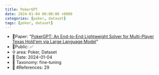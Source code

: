 ```yaml
---
title: PokerGPT
date: 2024-01-04 00:00:00 +0800
categories: [poker, dataset]
tags: [poker, dataset]
---
```


- 📙Paper: "[PokerGPT: An End-to-End Lightweight Solver for Multi-Player Texas Hold'em via Large Language Model](https://www.semanticscholar.org/paper/PokerGPT%3A-An-End-to-End-Lightweight-Solver-for-via-Huang-Cao/deb7c1867cc5ec4ab51f67f84b7ffb8fc949ddf4)"
- 🔑Public: ✅
- ⚲ area: Poker, Dataset
- 📅 Date: 2024-01-04
- 🔎 Taxonomy: fine-tuning
- 📝 #References: 29
